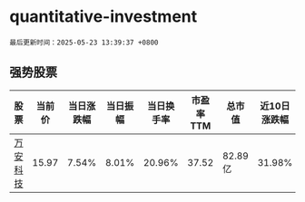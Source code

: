 # quantitative-investment

`最后更新时间：2025-05-23 13:39:37 +0800`

## 强势股票

|股票|当前价|当日涨跌幅|当日振幅|当日换手率|市盈率TTM|总市值|近10日涨跌幅|
|----|----|----|----|----|----|----|----|
|[万安科技](https://xueqiu.com/S/SZ002590)|15.97|7.54%|8.01%|20.96%|37.52|82.89亿|31.98%|

